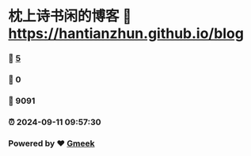 # 枕上诗书闲的博客 :link: https://hantianzhun.github.io/blog 
### :page_facing_up: [5](https://hantianzhun.github.io/blog/tag.html) 
### :speech_balloon: 0 
### :hibiscus: 9091 
### :alarm_clock: 2024-09-11 09:57:30 
### Powered by :heart: [Gmeek](https://github.com/Meekdai/Gmeek)
